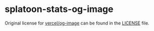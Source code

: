 # splatoon-stats-og-image

Original license for [vercel/og-image](https://github.com/vercel/og-image) can be found in the [LICENSE](LICENSE) file.
